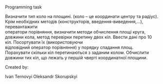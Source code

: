 Programming task

 Визначити тип коло на площині. (коло – це координати центру та радіус).  
 Крім необхідних методів (конструкторів, введення-виведення,...), перевантажити  
 оператори порівняння, визначити методи обчислення площі круга, довжини кола, метод 
 перевірки перетину двох кіл. Ввести дані про 10 кіл. Посортувати їх (використовуючи  
 відповідний оператор порівняння) у порядку спадання площ.  
 Порахувати скільки кіл перетинаються з заданим колом. Обчислити довжини тих кіл, що 
 лежать у першій чверті координатної площини. 
 
 Created by:
 
 Ivan Ternovyi
 Oleksandr Skorupskyi 
  
